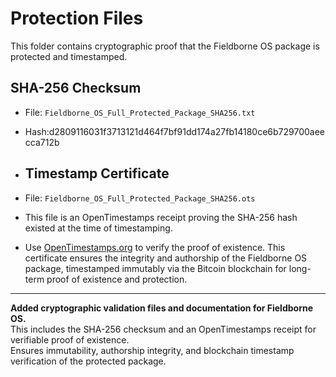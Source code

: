 # Protection Files

This folder contains cryptographic proof that the Fieldborne OS package is protected and timestamped.

## SHA-256 Checksum

- File: `Fieldborne_OS_Full_Protected_Package_SHA256.txt`
- Hash:d2809116031f3713121d464f7bf91dd174a27fb14180ce6b729700aeecca712b
- ## Timestamp Certificate

- File: `Fieldborne_OS_Full_Protected_Package_SHA256.ots`
- This file is an OpenTimestamps receipt proving the SHA-256 hash existed at the time of timestamping.
- Use [OpenTimestamps.org](https://opentimestamps.org) to verify the proof of existence.
This certificate ensures the integrity and authorship of the Fieldborne OS package, timestamped immutably via the Bitcoin blockchain for long-term proof of existence and protection.
---

**Added cryptographic validation files and documentation for Fieldborne OS.**  
This includes the SHA-256 checksum and an OpenTimestamps receipt for verifiable proof of existence.  
Ensures immutability, authorship integrity, and blockchain timestamp verification of the protected package.

